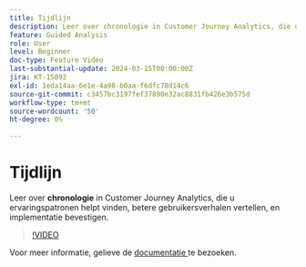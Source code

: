 ```yaml
---
title: Tijdlijn
description: Leer over chronologie in Customer Journey Analytics, die u ervaringspatronen helpt vinden, betere gebruikersverhalen vertellen, en implementatie bevestigen.
feature: Guided Analysis
role: User
level: Beginner
doc-type: Feature Video
last-substantial-update: 2024-03-15T00:00:00Z
jira: KT-15092
exl-id: 1eda14aa-6e1e-4a98-b0aa-f6dfc78d14c6
source-git-commit: c3457bc3197fef37890e32ac8831fb426e3b575d
workflow-type: tm+mt
source-wordcount: '50'
ht-degree: 0%

---
```


# Tijdlijn

Leer over **chronologie** in Customer Journey Analytics, die u ervaringspatronen helpt vinden, betere gebruikersverhalen vertellen, en implementatie bevestigen.

>[!VIDEO](https://video.tv.adobe.com/v/3435773/?learn=on&captions=dut)

Voor meer informatie, gelieve de [ documentatie ](https://experienceleague.adobe.com/nl/docs/analytics-platform/using/guided-analysis/streams/timeline) te bezoeken.
